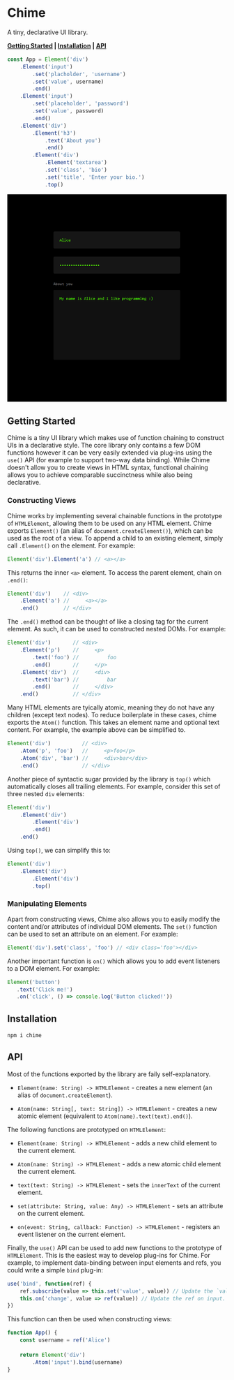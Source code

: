 # Chime

A tiny, declarative UI library.

**[Getting Started](#getting-started) | [Installation](#installation) | [API](#api)**

```js
const App = Element('div')
    .Element('input')
        .set('placholder', 'username')
        .set('value', username)
        .end()
    .Element('input')
        .set('placeholder', 'password')
        .set('value', password)
        .end()
    .Element('div')
        .Element('h3')
            .text('About you')
            .end()
        .Element('div')
            .Element('textarea')
            .set('class', 'bio')
            .set('title', 'Enter your bio.')
            .top()
```

<img src='https://github.com/oelin/chime/blob/main/images/form.png'>


## Getting Started 

Chime is a tiny UI library which makes use of function chaining to construct UIs in a declarative style. The core library only contains a few DOM functions however it can be very easily extended via plug-ins using the `use()` API (for example to support two-way data binding). While Chime doesn't allow you to create views in HTML syntax, functional chaining allows you to achieve comparable succinctness while also being declarative.


### Constructing Views

Chime works by implementing several chainable functions in the prototype of `HTMLElement`, allowing them to be used on any HTML element. Chime exports `Element()` (an alias of `document.createElement()`), which can be used as the root of a view. To append a child to an existing element, simply call `.Element()` on the element. For example:

```js
Element('div').Element('a') // <a></a>
```

This returns the inner `<a>` element. To access the parent element, chain on `.end()`:

```js
Element('div')    // <div>
    .Element('a') //     <a></a>
    .end()        // </div>
```

The `.end()` method can be thought of like a closing tag for the current element. As such, it can be used to constructed nested DOMs. For example:

```js
Element('div')       // <div>
    .Element('p')    //     <p>
        .text('foo') //         foo
        .end()       //     </p>
    .Element('div')  //     <div>
        .text('bar') //         bar
        .end()       //     </div>
    .end()           // </div>
```

Many HTML elements are tyically atomic, meaning they do not have any children (except text nodes). To reduce boilerplate in these cases, chime exports the `Atom()` function. This takes an element name and optional text content. For example, the example above can be simplified to.

```js
Element('div')          // <div>
    .Atom('p', 'foo')   //     <p>foo</p>
    .Atom('div', 'bar') //     <div>bar</div>
    .end()              // </div>
```

Another piece of syntactic sugar provided by the library is `top()` which automatically closes all trailing elements. For example, consider this set of three nested `div` elements:

```js
Element('div')
    .Element('div')
        .Element('div')
        .end()
    .end()
```

Using `top()`, we can simplify this to:

```js
Element('div')
    .Element('div')
        .Element('div')
        .top()
```


### Manipulating Elements

Apart from constructing views, Chime also allows you to easily modify the content and/or attributes of individual DOM elements. The `set()` function can be used to set an attribute on an element. For example:

```js
Element('div').set('class', 'foo') // <div class='foo'></div>
```

Another important function is `on()` which allows you to add event listeners to a DOM element. For example:

```js
Element('button')
   .text('Click me!')
   .on('click', () => console.log('Button clicked!'))
```


## Installation

```sh
npm i chime
```


## API

Most of the functions exported by the library are faily self-explanatory.

* `Element(name: String) -> HTMLElement` - creates a new element (an alias of `document.createElement`).

* `Atom(name: String[, text: String]) -> HTMLElement` - creates a new atomic element (equivalent to `Atom(name).text(text).end()`).

The following functions are prototyped on `HTMLElement`:

* `Element(name: String) -> HTMLElement` - adds a new child element to the current element.

* `Atom(name: String) -> HTMLElement` - adds a new atomic child element the current element.

* `text(text: String) -> HTMLElement` - sets the `innerText` of the current element.

* `set(attribute: String, value: Any) -> HTMLElement` - sets an attribute on the current element.

* `on(event: String, callback: Function) -> HTMLElement` - registers an event listener on the current element.

Finally, the `use()` API can be used to add new functions to the prototype of `HTMLElement`. This is the easiest way to develop plug-ins for Chime. For example, to implement data-binding between input elements and refs, you could write a simple `bind` plug-in:

```js
use('bind', function(ref) {
    ref.subscribe(value => this.set('value', value)) // Update the `value` attribute.
    this.on('change', value => ref(value)) // Update the ref on input.
})
```

This function can then be used when constructing views:

```js
function App() {
    const username = ref('Alice')
    
    return Element('div')
        .Atom('input').bind(username)
}
```
